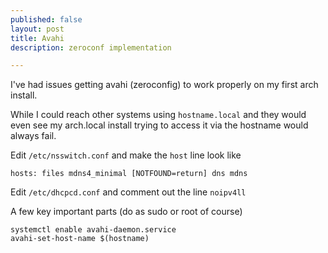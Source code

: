 ```yaml
---
published: false
layout: post
title: Avahi
description: zeroconf implementation

---
```


I've had issues getting avahi (zeroconfig) to work properly on my first arch install.

While I could reach other systems using `hostname.local` and they would even see my arch.local install trying to access it via the hostname would always fail.

Edit `/etc/nsswitch.conf` and make the `host` line look like

	hosts: files mdns4_minimal [NOTFOUND=return] dns mdns

Edit `/etc/dhcpcd.conf` and comment out the line `noipv4ll`

A few key important parts (do as sudo or root of course)

	systemctl enable avahi-daemon.service
    avahi-set-host-name $(hostname)
    
